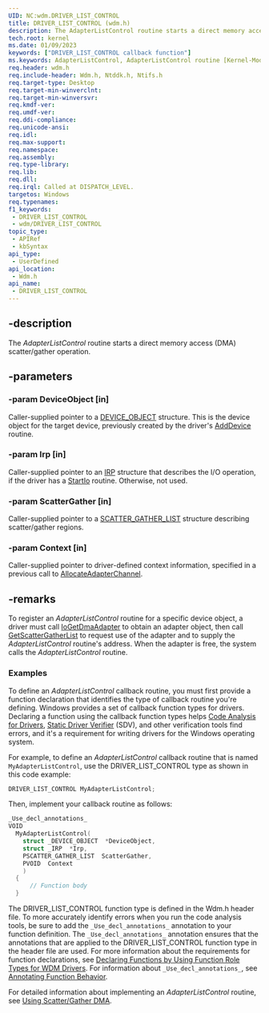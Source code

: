 ```yaml
---
UID: NC:wdm.DRIVER_LIST_CONTROL
title: DRIVER_LIST_CONTROL (wdm.h)
description: The AdapterListControl routine starts a direct memory access (DMA) scatter/gather operation.
tech.root: kernel
ms.date: 01/09/2023
keywords: ["DRIVER_LIST_CONTROL callback function"]
ms.keywords: AdapterListControl, AdapterListControl routine [Kernel-Mode Driver Architecture], DRIVER_LIST_CONTROL, DrvrRtns_feb5903f-df38-4471-ab1e-2e6341620774.xml, kernel.adapterlistcontrol, wdm/AdapterListControl
req.header: wdm.h
req.include-header: Wdm.h, Ntddk.h, Ntifs.h
req.target-type: Desktop
req.target-min-winverclnt: 
req.target-min-winversvr: 
req.kmdf-ver: 
req.umdf-ver: 
req.ddi-compliance: 
req.unicode-ansi: 
req.idl: 
req.max-support: 
req.namespace: 
req.assembly: 
req.type-library: 
req.lib: 
req.dll: 
req.irql: Called at DISPATCH_LEVEL.
targetos: Windows
req.typenames: 
f1_keywords:
 - DRIVER_LIST_CONTROL
 - wdm/DRIVER_LIST_CONTROL
topic_type:
 - APIRef
 - kbSyntax
api_type:
 - UserDefined
api_location:
 - Wdm.h
api_name:
 - DRIVER_LIST_CONTROL
---
```


## -description

The *AdapterListControl* routine starts a direct memory access (DMA) scatter/gather operation.

## -parameters

### -param DeviceObject [in]

Caller-supplied pointer to a [DEVICE_OBJECT](/windows-hardware/drivers/ddi/wdm/ns-wdm-_device_object) structure. This is the device object for the target device, previously created by the driver's [AddDevice](/windows-hardware/drivers/ddi/wdm/nc-wdm-driver_add_device) routine.

### -param Irp [in]

Caller-supplied pointer to an [IRP](/windows-hardware/drivers/ddi/wdm/ns-wdm-_irp) structure that describes the I/O operation, if the driver has a [StartIo](/windows-hardware/drivers/ddi/wdm/nc-wdm-driver_startio) routine. Otherwise, not used.

### -param ScatterGather [in]

Caller-supplied pointer to a [SCATTER_GATHER_LIST](/windows-hardware/drivers/ddi/wdm/ns-wdm-_scatter_gather_list) structure describing scatter/gather regions.

### -param Context [in]

Caller-supplied pointer to driver-defined context information, specified in a previous call to [AllocateAdapterChannel](/windows-hardware/drivers/ddi/wdm/nc-wdm-pallocate_adapter_channel).

## -remarks

To register an *AdapterListControl* routine for a specific device object, a driver must call [IoGetDmaAdapter](/windows-hardware/drivers/ddi/wdm/nf-wdm-iogetdmaadapter) to obtain an adapter object, then call [GetScatterGatherList](/windows-hardware/drivers/ddi/wdm/nc-wdm-pget_scatter_gather_list) to request use of the adapter and to supply the *AdapterListControl* routine's address. When the adapter is free, the system calls the *AdapterListControl* routine.

### Examples

To define an *AdapterListControl* callback routine, you must first provide a function declaration that identifies the type of callback routine you're defining. Windows provides a set of callback function types for drivers. Declaring a function using the callback function types helps [Code Analysis for Drivers](/windows-hardware/drivers/devtest/code-analysis-for-drivers), [Static Driver Verifier](/windows-hardware/drivers/devtest/static-driver-verifier) (SDV), and other verification tools find errors, and it's a requirement for writing drivers for the Windows operating system.

For example, to define an *AdapterListControl* callback routine that is named `MyAdapterListControl`, use the DRIVER_LIST_CONTROL type as shown in this code example:

```cpp
DRIVER_LIST_CONTROL MyAdapterListControl;
```

Then, implement your callback routine as follows:

```cpp
_Use_decl_annotations_
VOID
  MyAdapterListControl(
    struct _DEVICE_OBJECT  *DeviceObject,
    struct _IRP  *Irp,
    PSCATTER_GATHER_LIST  ScatterGather,
    PVOID  Context
    )
  {
      // Function body
  }
```

The DRIVER_LIST_CONTROL function type is defined in the Wdm.h header file. To more accurately identify errors when you run the code analysis tools, be sure to add the `_Use_decl_annotations_` annotation to your function definition. The `_Use_decl_annotations_` annotation ensures that the annotations that are applied to the DRIVER_LIST_CONTROL function type in the header file are used. For more information about the requirements for function declarations, see [Declaring Functions by Using Function Role Types for WDM Drivers](/windows-hardware/drivers/devtest/declaring-functions-using-function-role-types-for-wdm-drivers). For information about `_Use_decl_annotations_`, see [Annotating Function Behavior](/visualstudio/code-quality/annotating-function-behavior).

For detailed information about implementing an *AdapterListControl* routine, see [Using Scatter/Gather DMA](/windows-hardware/drivers/kernel/using-scatter-gather-dma).
